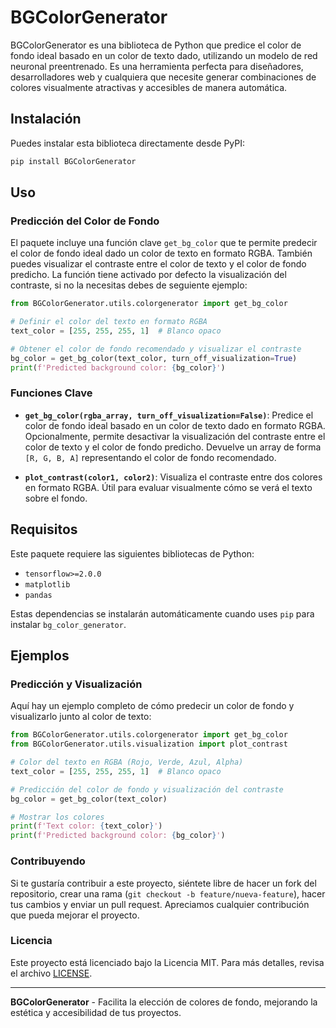 
# BGColorGenerator

BGColorGenerator es una biblioteca de Python que predice el color de fondo ideal basado en un color de texto dado, utilizando un modelo de red neuronal preentrenado. Es una herramienta perfecta para diseñadores, desarrolladores web y cualquiera que necesite generar combinaciones de colores visualmente atractivas y accesibles de manera automática.

## Instalación

Puedes instalar esta biblioteca directamente desde PyPI:

```bash
pip install BGColorGenerator
```

## Uso

### Predicción del Color de Fondo

El paquete incluye una función clave `get_bg_color` que te permite predecir el color de fondo ideal dado un color de texto en formato RGBA. También puedes visualizar el contraste entre el color de texto y el color de fondo predicho. La función tiene activado por defecto
la visualización del contraste, si no la necesitas debes de seguiente ejemplo:

```python
from BGColorGenerator.utils.colorgenerator import get_bg_color

# Definir el color del texto en formato RGBA
text_color = [255, 255, 255, 1]  # Blanco opaco

# Obtener el color de fondo recomendado y visualizar el contraste
bg_color = get_bg_color(text_color, turn_off_visualization=True)
print(f'Predicted background color: {bg_color}')
```

### Funciones Clave

- **`get_bg_color(rgba_array, turn_off_visualization=False)`**: Predice el color de fondo ideal basado en un color de texto dado en formato RGBA. Opcionalmente, permite desactivar la visualización del contraste entre el color de texto y el color de fondo predicho. Devuelve un array de forma `[R, G, B, A]` representando el color de fondo recomendado.

- **`plot_contrast(color1, color2)`**: Visualiza el contraste entre dos colores en formato RGBA. Útil para evaluar visualmente cómo se verá el texto sobre el fondo.

## Requisitos

Este paquete requiere las siguientes bibliotecas de Python:

- `tensorflow>=2.0.0`
- `matplotlib`
- `pandas`

Estas dependencias se instalarán automáticamente cuando uses `pip` para instalar `bg_color_generator`.

## Ejemplos

### Predicción y Visualización

Aquí hay un ejemplo completo de cómo predecir un color de fondo y visualizarlo junto al color de texto:

```python
from BGColorGenerator.utils.colorgenerator import get_bg_color
from BGColorGenerator.utils.visualization import plot_contrast

# Color del texto en RGBA (Rojo, Verde, Azul, Alpha)
text_color = [255, 255, 255, 1]  # Blanco opaco

# Predicción del color de fondo y visualización del contraste
bg_color = get_bg_color(text_color)

# Mostrar los colores
print(f'Text color: {text_color}')
print(f'Predicted background color: {bg_color}')
```

### Contribuyendo

Si te gustaría contribuir a este proyecto, siéntete libre de hacer un fork del repositorio, crear una rama (`git checkout -b feature/nueva-feature`), hacer tus cambios y enviar un pull request. Apreciamos cualquier contribución que pueda mejorar el proyecto.

### Licencia

Este proyecto está licenciado bajo la Licencia MIT. Para más detalles, revisa el archivo [LICENSE](LICENSE).

---

**BGColorGenerator** - Facilita la elección de colores de fondo, mejorando la estética y accesibilidad de tus proyectos.
